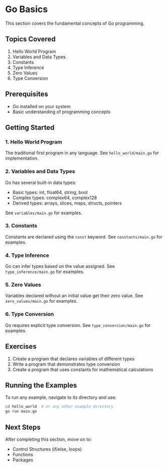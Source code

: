 # Go Basics

This section covers the fundamental concepts of Go programming.

## Topics Covered

1. Hello World Program
2. Variables and Data Types
3. Constants
4. Type Inference
5. Zero Values
6. Type Conversion

## Prerequisites

- Go installed on your system
- Basic understanding of programming concepts

## Getting Started

### 1. Hello World Program

The traditional first program in any language. See `hello_world/main.go` for implementation.

### 2. Variables and Data Types

Go has several built-in data types:

- Basic types: int, float64, string, bool
- Complex types: complex64, complex128
- Derived types: arrays, slices, maps, structs, pointers

See `variables/main.go` for examples.

### 3. Constants

Constants are declared using the `const` keyword. See `constants/main.go` for examples.

### 4. Type Inference

Go can infer types based on the value assigned. See `type_inference/main.go` for examples.

### 5. Zero Values

Variables declared without an initial value get their zero value. See `zero_values/main.go` for examples.

### 6. Type Conversion

Go requires explicit type conversion. See `type_conversion/main.go` for examples.

## Exercises

1. Create a program that declares variables of different types
2. Write a program that demonstrates type conversion
3. Create a program that uses constants for mathematical calculations

## Running the Examples

To run any example, navigate to its directory and use:

```bash
cd hello_world  # or any other example directory
go run main.go
```

## Next Steps

After completing this section, move on to:

- Control Structures (if/else, loops)
- Functions
- Packages
